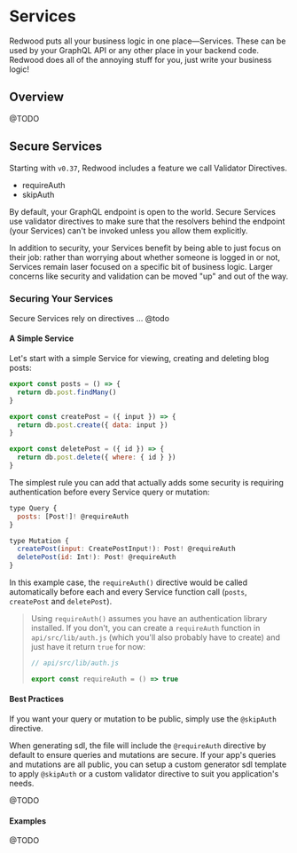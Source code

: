 # Services

Redwood puts all your business logic in one place—Services. These can be used by your GraphQL API or any other place in your backend code. Redwood does all of the annoying stuff for you, just write your business logic!

## Overview

@TODO 

## Secure Services

Starting with `v0.37`, Redwood includes a feature we call Validator Directives. 

* requireAuth
* skipAuth

 By default, your GraphQL endpoint is open to the world. Secure Services use validator directives to make sure that the resolvers behind the endpoint (your Services) can't be invoked unless you allow them explicitly.


In addition to security, your Services benefit by being able to just focus on their job: rather than worrying about whether someone is logged in or not, Services remain laser focused on a specific bit of business logic. Larger concerns like security and validation can be moved "up" and out of the way.


### Securing Your Services

Secure Services rely on directives ... @todo


#### A Simple Service

Let's start with a simple Service for viewing, creating and deleting blog posts:

```javascript
export const posts = () => {
  return db.post.findMany()
}

export const createPost = ({ input }) => {
  return db.post.create({ data: input })
}

export const deletePost = ({ id }) => {
  return db.post.delete({ where: { id } })
}
```

The simplest rule you can add that actually adds some security is requiring authentication before every Service query or mutation:

```javascript
type Query {
  posts: [Post!]! @requireAuth
}

type Mutation {
  createPost(input: CreatePostInput!): Post! @requireAuth
  deletePost(id: Int!): Post! @requireAuth
}

```

In this example case, the `requireAuth()` directive would be called automatically before each and every Service function call (`posts`, `createPost` and `deletePost`).

> Using `requireAuth()` assumes you have an authentication library installed. If you don't, you can create a `requireAuth` function in `api/src/lib/auth.js` (which you'll also probably have to create) and just have it return `true` for now:
>
> ```javascript
> // api/src/lib/auth.js
>
> export const requireAuth = () => true
> ```
>

#### Best Practices

If you want your query or mutation to be public, simply use the `@skipAuth` directive.

When generating sdl, the file will include the `@requireAuth` directive by default to ensure queries and mutations are secure. If your app's queries and mutations are all public, you can setup a custom generator sdl template to apply `@skipAuth` or a custom validator directive to suit you application's needs.


@TODO
#### Examples

@TODO